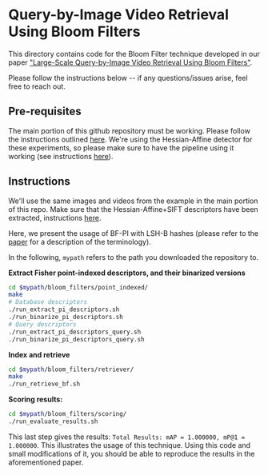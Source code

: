 # Query-by-Image Video Retrieval Using Bloom Filters

This directory contains code for the Bloom Filter technique developed in our
paper ["Large-Scale Query-by-Image Video Retrieval Using Bloom Filters"](https://arxiv.org/abs/1604.07939).

Please follow the instructions below -- if any questions/issues arise, feel free to reach out.

## Pre-requisites

The main portion of this github repository must be working.
Please follow the instructions outlined [here](https://github.com/andrefaraujo/videosearch/blob/master/README.md#quick-start).
We're using the Hessian-Affine detector for these experiments, so please make sure to have the pipeline using it working (see instructions [here](https://github.com/andrefaraujo/videosearch#indexingretrievingscoring-using-hessian-affine-detector)).

## Instructions

We'll use the same images and videos from the example in the main portion of this repo.
Make sure that the Hessian-Affine+SIFT descriptors have been extracted, instructions
[here](https://github.com/andrefaraujo/videosearch#indexingretrievingscoring-using-hessian-affine-detector).

Here, we present the usage of BF-PI with LSH-B hashes (please refer to the [paper](https://arxiv.org/abs/1604.07939) for a description of
the terminology).

In the following, `mypath` refers to the path you downloaded the repository to.

**Extract Fisher point-indexed descriptors, and their binarized versions**

```bash
cd $mypath/bloom_filters/point_indexed/
make
# Database descriptors
./run_extract_pi_descriptors.sh
./run_binarize_pi_descriptors.sh
# Query descriptors
./run_extract_pi_descriptors_query.sh
./run_binarize_pi_descriptors_query.sh
```

**Index and retrieve**

```bash
cd $mypath/bloom_filters/retriever/
make
./run_retrieve_bf.sh
```

**Scoring results:**

```bash
cd $mypath/bloom_filters/scoring/
./run_evaluate_results.sh
```

This last step gives the results: `Total Results: mAP = 1.000000, mP@1 = 1.000000`.
This illustrates the usage of this technique.
Using this code and small modifications of it, you should be able to reproduce the results in the aforementioned paper.

